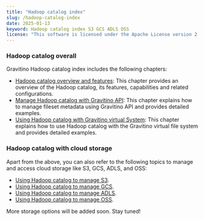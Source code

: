 ```yaml
---
title: "Hadoop catalog index"
slug: /hadoop-catalog-index
date: 2025-01-13
keyword: Hadoop catalog index S3 GCS ADLS OSS
license: "This software is licensed under the Apache License version 2."
---
```


### Hadoop catalog overall

Gravitino Hadoop catalog index includes the following chapters:

- [Hadoop catalog overview and features](./hadoop-catalog.md): This chapter provides an overview of the Hadoop catalog, its features, capabilities and related configurations.
- [Manage Hadoop catalog with Gravitino API](./manage-fileset-metadata-using-gravitino.md): This chapter explains how to manage fileset metadata using Gravitino API and provides detailed examples.
- [Using Hadoop catalog with Gravitino virtual System](how-to-use-gvfs.md): This chapter explains how to use Hadoop catalog with the Gravitino virtual file system and provides detailed examples.

### Hadoop catalog with cloud storage

Apart from the above, you can also refer to the following topics to manage and access cloud storage like S3, GCS, ADLS, and OSS:

- [Using Hadoop catalog to manage S3](./hadoop-catalog-with-s3.md). 
- [Using Hadoop catalog to manage GCS](./hadoop-catalog-with-gcs.md). 
- [Using Hadoop catalog to manage ADLS](./hadoop-catalog-with-adls.md). 
- [Using Hadoop catalog to manage OSS](./hadoop-catalog-with-oss.md). 

More storage options will be added soon. Stay tuned!